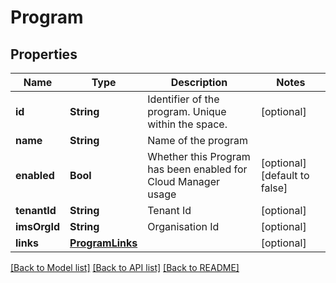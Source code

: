 # Program

## Properties
Name | Type | Description | Notes
------------ | ------------- | ------------- | -------------
**id** | **String** | Identifier of the program. Unique within the space. | [optional] 
**name** | **String** | Name of the program | 
**enabled** | **Bool** | Whether this Program has been enabled for Cloud Manager usage | [optional] [default to false]
**tenantId** | **String** | Tenant Id | [optional] 
**imsOrgId** | **String** | Organisation Id | [optional] 
**links** | [**ProgramLinks**](ProgramLinks.md) |  | [optional] 

[[Back to Model list]](../README.md#documentation-for-models) [[Back to API list]](../README.md#documentation-for-api-endpoints) [[Back to README]](../README.md)


